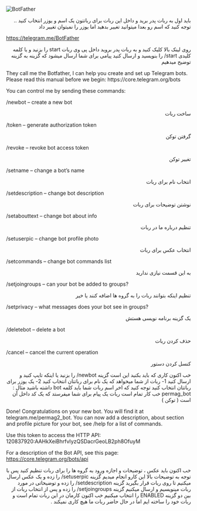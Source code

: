 ![BotFather](https://core.telegram.org/file/811140327/1/zlN4goPTupk/9ff2f2f01c4bd1b013)
<p dir='rtl' align='right'>
باید اول به ربات پدر برید و داخل این ربات برای رباتتون یک اسم و یوزر انتخاب کنید .. توجه کنید که اسم رو بعدا میتوانید تغییر بدهید اما یوزر را نمیتوان تغییر داد
</p>

https://telegram.me/BotFather
<p dir='rtl' align='right'>
روی لینک بالا کلیک کنید و به ربات پدر بروید داخل پی وی ربات start را بزنید و یا کلمه کلیدی start/ را بنویسید و ارسال کنید
پیامی برای شما ارسال میشود که گزینه به گزینه توضیح میدهیم
</p>
They call me the Botfather, I can help you create and set up Telegram bots. Please read this manual before we begin:
https://core.telegram.org/bots

You can control me by sending these commands:

/newbot – create a new bot

<p dir='rtl' align='right'>ساخت ربات</p>
/token – generate authorization token

<p dir='rtl' align='right'>گرفتن توکن</p>
/revoke – revoke bot access token

<p dir='rtl' align='right'>تغییر توکن</p>
/setname – change a bot’s name

<p dir='rtl' align='right'>انتخاب نام برای ربات</p>
/setdescription – change bot description

<p dir='rtl' align='right'>نوشتن توضیحات برای ربات</p>
/setabouttext – change bot about info

<p dir='rtl' align='right'>تنظیم درباره ما در ربات</p>
/setuserpic – change bot profile photo

<p dir='rtl' align='right'>انتخاب عکس برای ربات</p>
/setcommands – change bot commands list

<p dir='rtl' align='right'>به این قسمت نیازی ندارید</p>
/setjoingroups – can your bot be added to groups?

<p dir='rtl' align='right'>تنظیم اینکه بتوانند ربات را به گروه ها اضافه کنند یا خیر</p>
/setprivacy – what messages does your bot see in groups?

<p dir='rtl' align='right'>یک گزینه برنامه نویسی هستش</p>
/deletebot – delete a bot

<p dir='rtl' align='right'>حذف کردن ربات</p>
/cancel – cancel the current operation

<p dir='rtl' align='right'>کنسل کردن دستور</p>
<p dir='rtl' align='right'>
خب اکنون کاری که باید بکنید این است گزینه newbot/ را بزنید یا اینکه تایپ کنید و ارسال کنید
1-  ربات از شما میخواهد که یک نام برای رباتتان انتخاب کنید
2- یک یوزر برای رباتتان انتخاب کنید توجه کنید که اخر اسم ربات شما باید کلمه bot داشته باشید مثال : permag_bot
خب کار تمام است ربات یک پیام برای شما میفرستد که یک کد داخل آن است ( توکن )
</p>
Done! Congratulations on your new bot. You will find it at telegram.me/permag2_bot. You can now add a description, about section and profile picture for your bot, see /help for a list of commands.

Use this token to access the HTTP API:
120837920:AAHkXeiBhrfvIyzQSDacrGeoLB2ph8OfuyM

For a description of the Bot API, see this page: https://core.telegram.org/bots/api
<p dir='rtl' align='right'>
خب اکنون باید عکس ، توضیحات و اجازه ورود به گروه ها را برای ربات تنظیم کنید پس با توجه به توضیحات بالا این کارو انجام میدیم
گزینه setuserpic/ را زده و یک عکس ارسال میکنیم تا روی ربات قرار بگیرید
گزینه setdescription/ را زده و توضیحاتی در مورد ربات مینویسیم و ارسال میکنیم
گزینه setjoingroups/ را زده و پس از انتخاب ربات از بین دو گزینه ENABLED را انتخاب میکنیم
خب اکنون کارمان در این ربات تمام است و ربات خود را ساخته ایم اما در حال حاضر ربات ما هیچ کاری نمیکند .
</p>
